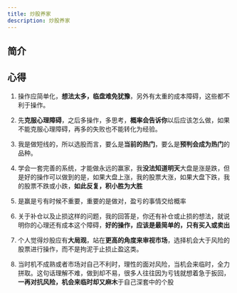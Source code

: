 ```yaml
---
title: 炒股养家
description: 炒股养家
---
```

## 简介

## 心得
1. 操作应简单化，**想法太多，临盘难免犹豫**，另外有太重的成本障碍，这些都不利于操作。
   
2. 先**克服心理障碍**，之后多操作，多思考，**概率会告诉你**以后应该怎么做，如果不能克服心理障碍，再多的失败也不能转化为经验。

3. 我是做短线的，所以选股而言，要么是**当前的热门**，要么是**预判会成为热门**的品种。
   
4. 学会一套完善的系统，才能做永远的赢家，我**没法知道明天**大盘是涨是跌，但是好的操作可以做到的是，如果大盘上涨，我的股票大涨，如果大盘下跌，我的股票不跌或小跌，**如此反复，积小胜为大胜**
   
5. 是赢是亏有时候不重要，重要的是做对，盈亏的事情交给概率
   
6. 关于补仓以及止损这样的问题，我的回答是，你还有补仓或止损的想法，就说明你的心理还有成本这个障碍，**好的操作，应该是最简单的，只有买入或卖出**
   
7. 个人觉得炒股应有**大局观**，站在**更高的角度来审视市场**，选择机会大于风险的股票进行操作，而不是拘泥于止损止盈这类。
   
8. 当时机不成熟或者市场对自己不利时，理性的面对风险，当机会来临时，全力拼取。这句话理解不难，做到却不易，很多人往往因为亏钱就想着急于扳回，**一再对抗风险，机会来临时却又麻木**于自己深套中的个股